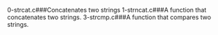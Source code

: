 0-strcat.c###Concatenates two strings
1-strncat.c###A function that concatenates two strings.
3-strcmp.c###A function that compares two strings.
